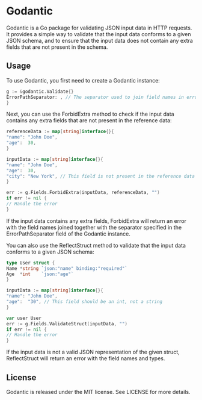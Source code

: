 # Godantic
Godantic is a Go package for validating JSON input data in HTTP requests. It provides a simple way to validate that the input data conforms to a given JSON schema, and to ensure that the input data does not contain any extra fields that are not present in the schema.

## Usage
To use Godantic, you first need to create a Godantic instance:

```Go
g := &godantic.Validate{}
ErrorPathSeparator: , // The separator used to join field names in error messages
}
```
Next, you can use the ForbidExtra method to check if the input data contains any extra fields that are not present in the reference data:

```Go
referenceData := map[string]interface{}{
"name": "John Doe",
"age":  30,
}

inputData := map[string]interface{}{
"name": "John Doe",
"age":  30,
"city": "New York", // This field is not present in the reference data
}

err := g.Fields.ForbidExtra(inputData, referenceData, "")
if err != nil {
// Handle the error
}

```

If the input data contains any extra fields, ForbidExtra will return an error with the field names joined together with the separator specified in the ErrorPathSeparator field of the Godantic instance.

You can also use the ReflectStruct method to validate that the input data conforms to a given JSON schema:

```Go
type User struct {
Name *string `json:"name" binding:"required"`
Age  *int    `json:"age"`
}

inputData := map[string]interface{}{
"name": "John Doe",
"age":  "30", // This field should be an int, not a string
}

var user User
err := g.Fields.ValidateStruct(inputData, "")
if err != nil {
// Handle the error
}
```
If the input data is not a valid JSON representation of the given struct, ReflectStruct will return an error with the field names and types.

## License
Godantic is released under the MIT license. See LICENSE for more details.